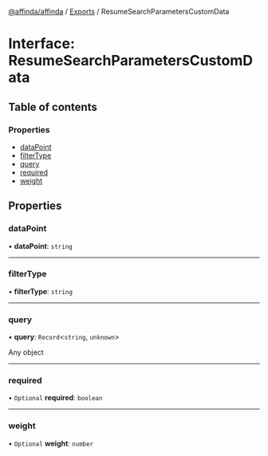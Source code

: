 [@affinda/affinda](../README.md) / [Exports](../modules.md) / ResumeSearchParametersCustomData

# Interface: ResumeSearchParametersCustomData

## Table of contents

### Properties

- [dataPoint](ResumeSearchParametersCustomData.md#datapoint)
- [filterType](ResumeSearchParametersCustomData.md#filtertype)
- [query](ResumeSearchParametersCustomData.md#query)
- [required](ResumeSearchParametersCustomData.md#required)
- [weight](ResumeSearchParametersCustomData.md#weight)

## Properties

### dataPoint

• **dataPoint**: `string`

___

### filterType

• **filterType**: `string`

___

### query

• **query**: `Record`<`string`, `unknown`\>

Any object

___

### required

• `Optional` **required**: `boolean`

___

### weight

• `Optional` **weight**: `number`
